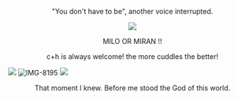 <p align="center">
"You don't have to be", another voice interrupted.




<p align="center">
<img src="https://github.com/user-attachments/assets/2499c1eb-33b4-46df-992e-8941d3ffe1dc" \>
</p>
<p align="center">
MILO OR MIRAN !!
<p align="center">
c+h is always welcome! the more cuddles the better!
</p>

[<img src="https://files.catbox.moe/yhxxvh.png">](https://rentry.co/besties4life) ![IMG-8195](https://github.com/user-attachments/assets/8d10d83f-dd9a-4aca-a7db-b805714f1c5a)
[<img src="https://github.com/user-attachments/assets/eeef557c-bf21-4feb-b720-72c29f8670e9">](https://retrospring.net/@emari) 

<p align="center">
That moment I knew. Before me stood the God of this world.
</p>
 

















